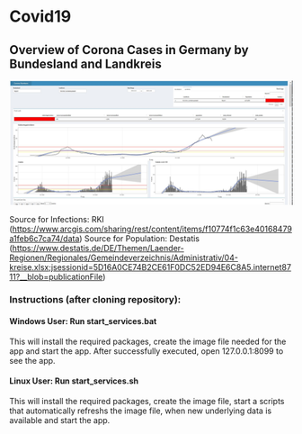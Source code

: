 # Covid19

## Overview of Corona Cases in Germany by Bundesland and Landkreis

![alt text](https://github.com/sschiwek/Covid19/blob/main/capture.JPG)

Source for Infections: RKI (https://www.arcgis.com/sharing/rest/content/items/f10774f1c63e40168479a1feb6c7ca74/data)
Source for Population: Destatis (https://www.destatis.de/DE/Themen/Laender-Regionen/Regionales/Gemeindeverzeichnis/Administrativ/04-kreise.xlsx;jsessionid=5D16A0CE74B2CE61F0DC52ED94E6C8A5.internet8711?__blob=publicationFile)

### Instructions (after cloning repository):
#### Windows User: Run start_services.bat
This will install the required packages, create the image file needed for the app and start the app. After successfully executed, open 127.0.0.1:8099 to see the app.
#### Linux User: Run start_services.sh
This will install the required packages, create the image file, start a scripts that automatically refreshs the image file, when new underlying data is available and start the app.